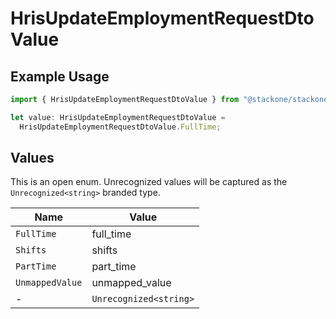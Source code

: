 # HrisUpdateEmploymentRequestDtoValue

## Example Usage

```typescript
import { HrisUpdateEmploymentRequestDtoValue } from "@stackone/stackone-client-ts/sdk/models/shared";

let value: HrisUpdateEmploymentRequestDtoValue =
  HrisUpdateEmploymentRequestDtoValue.FullTime;
```

## Values

This is an open enum. Unrecognized values will be captured as the `Unrecognized<string>` branded type.

| Name                   | Value                  |
| ---------------------- | ---------------------- |
| `FullTime`             | full_time              |
| `Shifts`               | shifts                 |
| `PartTime`             | part_time              |
| `UnmappedValue`        | unmapped_value         |
| -                      | `Unrecognized<string>` |
